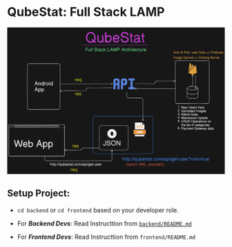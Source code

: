 # QubeStat: Full Stack LAMP

<img src="./qubestat_lamp_stack.png" alt="full_stack_archi">

## Setup Project:

- `cd backend` or `cd frontend` based on your developer role.

- For ***Backend Devs***: Read Instructtion from [`backend/README.md`]("https://github.com/Nil369/QubeStat/blob/main/backend/README.md)

- For ***Frontend Devs***: Read Instructtion from `frontend/README.md`

